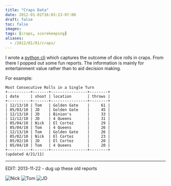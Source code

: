 ```yaml
---
title: "Craps Data"
date: 2012-01-01T16:03:13-07:00
draft: false
toc: false
images:
tags: [craps, scorekeeping]
aliases:
  - /2012/01/01/craps/
---
```


I wrote a [python cli][0] which captures the outcome of dice rolls in craps. From there I popped out some fun reports. The information is mainly for entertainment value rather than to aid decision making.

For example:

```
Most Consecutive Rolls in a Single Turn
+----------+-------+----------------+--------+
| date     | shoot | location       | throws |
+----------+-------+----------------+--------+
| 12/13/10 | Tom   | Golden Gate    |     61 |
| 05/03/10 | JD    | Golden Gate    |     45 |
| 12/13/10 | JD    | Binion's       |     33 |
| 12/12/10 | JD    | 4 Queens       |     31 |
| 05/04/10 | Nick  | El Cortez      |     29 |
| 05/04/10 | Tom   | 4 Queens       |     26 |
| 12/13/10 | Tom   | Golden Gate    |     26 |
| 05/02/10 | Nick  | El Cortez      |     23 |
| 05/02/10 | JD    | El Cortez      |     20 |
| 05/04/10 | Tom   | 4 Queens       |     20 |
+----------+-------+----------------+--------+
(updated 4/21/11)
```

---

EDIT: 2013-11-22 - dug up these old reports

![Nick](https://i.imgur.com/UxszcSg.png "Nick")
![Tom](https://i.imgur.com/mLukrFd.png "Tom")
![JD](https://i.imgur.com/o0me20D.png "JD")

  [0]: https://github.com/tphummel/dice-collector
